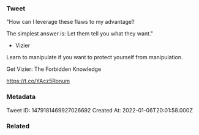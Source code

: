 ### Tweet
"How can I leverage these flaws to my advantage?

The simplest answer is: Let them tell you what they want."

- Vizier

Learn to manipulate if you want to protect yourself from manipulation.

Get Vizier: The Forbidden Knowledge

https://t.co/YAcz5Ronum

### Metadata
Tweet ID: 1479181469927026692
Created At: 2022-01-06T20:01:58.000Z

### Related

